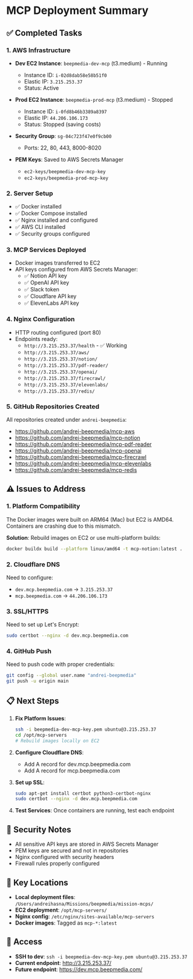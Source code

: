 # MCP Deployment Summary

## ✅ Completed Tasks

### 1. AWS Infrastructure
- **Dev EC2 Instance**: `beepmedia-dev-mcp` (t3.medium) - Running
  - Instance ID: `i-02d8dab58e58b51f0`
  - Elastic IP: `3.215.253.37`
  - Status: Active
  
- **Prod EC2 Instance**: `beepmedia-prod-mcp` (t3.medium) - Stopped
  - Instance ID: `i-0fd8b46b3389a8397`
  - Elastic IP: `44.206.106.173`
  - Status: Stopped (saving costs)

- **Security Group**: `sg-04c723f47e0f9cb00`
  - Ports: 22, 80, 443, 8000-8020

- **PEM Keys**: Saved to AWS Secrets Manager
  - `ec2-keys/beepmedia-dev-mcp-key`
  - `ec2-keys/beepmedia-prod-mcp-key`

### 2. Server Setup
- ✅ Docker installed
- ✅ Docker Compose installed
- ✅ Nginx installed and configured
- ✅ AWS CLI installed
- ✅ Security groups configured

### 3. MCP Services Deployed
- Docker images transferred to EC2
- API keys configured from AWS Secrets Manager:
  - ✅ Notion API key
  - ✅ OpenAI API key
  - ✅ Slack token
  - ✅ Cloudflare API key
  - ✅ ElevenLabs API key

### 4. Nginx Configuration
- HTTP routing configured (port 80)
- Endpoints ready:
  - `http://3.215.253.37/health` - ✅ Working
  - `http://3.215.253.37/aws/`
  - `http://3.215.253.37/notion/`
  - `http://3.215.253.37/pdf-reader/`
  - `http://3.215.253.37/openai/`
  - `http://3.215.253.37/firecrawl/`
  - `http://3.215.253.37/elevenlabs/`
  - `http://3.215.253.37/redis/`

### 5. GitHub Repositories Created
All repositories created under `andrei-beepmedia`:
- https://github.com/andrei-beepmedia/mcp-aws
- https://github.com/andrei-beepmedia/mcp-notion
- https://github.com/andrei-beepmedia/mcp-pdf-reader
- https://github.com/andrei-beepmedia/mcp-openai
- https://github.com/andrei-beepmedia/mcp-firecrawl
- https://github.com/andrei-beepmedia/mcp-elevenlabs
- https://github.com/andrei-beepmedia/mcp-redis

## ⚠️ Issues to Address

### 1. Platform Compatibility
The Docker images were built on ARM64 (Mac) but EC2 is AMD64. Containers are crashing due to this mismatch.

**Solution**: Rebuild images on EC2 or use multi-platform builds:
```bash
docker buildx build --platform linux/amd64 -t mcp-notion:latest .
```

### 2. Cloudflare DNS
Need to configure:
- `dev.mcp.beepmedia.com` → `3.215.253.37`
- `mcp.beepmedia.com` → `44.206.106.173`

### 3. SSL/HTTPS
Need to set up Let's Encrypt:
```bash
sudo certbot --nginx -d dev.mcp.beepmedia.com
```

### 4. GitHub Push
Need to push code with proper credentials:
```bash
git config --global user.name "andrei-beepmedia"
git push -u origin main
```

## 📋 Next Steps

1. **Fix Platform Issues**:
   ```bash
   ssh -i beepmedia-dev-mcp-key.pem ubuntu@3.215.253.37
   cd /opt/mcp-servers
   # Rebuild images locally on EC2
   ```

2. **Configure Cloudflare DNS**:
   - Add A record for dev.mcp.beepmedia.com
   - Add A record for mcp.beepmedia.com

3. **Set up SSL**:
   ```bash
   sudo apt-get install certbot python3-certbot-nginx
   sudo certbot --nginx -d dev.mcp.beepmedia.com
   ```

4. **Test Services**:
   Once containers are running, test each endpoint

## 🔐 Security Notes

- All sensitive API keys are stored in AWS Secrets Manager
- PEM keys are secured and not in repositories
- Nginx configured with security headers
- Firewall rules properly configured

## 📁 Key Locations

- **Local deployment files**: `/Users/andreihasna/Missions/beepmedia/mission-mcps/`
- **EC2 deployment**: `/opt/mcp-servers/`
- **Nginx config**: `/etc/nginx/sites-available/mcp-servers`
- **Docker images**: Tagged as `mcp-*:latest`

## 🚀 Access

- **SSH to dev**: `ssh -i beepmedia-dev-mcp-key.pem ubuntu@3.215.253.37`
- **Current endpoint**: http://3.215.253.37/
- **Future endpoint**: https://dev.mcp.beepmedia.com/
